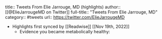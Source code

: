 title:: Tweets From Elie Jarrouge, MD (highlights)
author:: [[@ElieJarrougeMD on Twitter]]
full-title:: "Tweets From Elie Jarrouge, MD"
category:: #tweets
url:: https://twitter.com/ElieJarrougeMD

- Highlights first synced by [[Readwise]] [[Nov 19th, 2022]]
	- Evidence you became metabolically healthy: